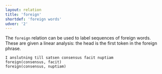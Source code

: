 ```yaml
---
layout: relation
title: 'foreign'
shortdef: 'foreign words'
udver: '2'
---
```


The `foreign` relation can be used to label sequences of foreign words. These are given
a linear analysis: the head is the first token in the foreign phrase.

~~~ sdparse
I anslutning till satsen consensus facit nuptiam
foreign(consensus, facit)
foreign(consensus, nuptiam)
~~~
<!-- Interlanguage links updated Út zář 29 20:31:53 CEST 2020 -->
